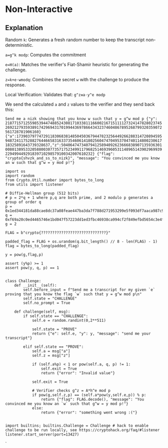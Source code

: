 # Non-Interactive

## Explanation

Random `k`: Generates a fresh random number to keep the transcript non-deterministic.

`a=g^k modp`: Computes the commitment

`e=H(a)`: Matches the verifier's Fiat-Shamir heuristic for generating the challenge.

`z=k+e⋅wmodq`: Combines the secret `w` with the challenge to produce the response.

Local Verification: Validates that:
`g^z≡a⋅y^e modp`

We send the calculated `a` and `z` values to the verifier and they send back this:

`Send me a nizk showing that you know w such that y = g^w mod p
{"y": 21877157125598539447488524308171033811166002167151111273241478280237452692127935938917429694317019944369786643432374604867895268799320359072561728781906160}
{"a":17390379774729118306838148504503679447823256449266288314720894595948724117528827644665831633735460614180256047470495370474011480023061718325891643739328637,"z":5040647473407941258940926236668389071359363010080138953320588003077357175234991179682514693960531148965143902969939229499449291839710298579100342007610232}
{"flag": "crypto{shvzk_and_ss_to_nizk}", "message": "You convinced me you know an w such that g^w = y mod p!"}`

```python3
import os
import random
from Crypto.Util.number import bytes_to_long
from utils import listener

# Diffie-Hellman group (512 bits)
# p = 2*q + 1 where p,q are both prime, and 2 modulo p generates a group of order q
p = 0x1ed344181da88cae8dc37a08feae447ba3da7f788d271953299e5f093df7aaca987c9f653ed7e43bad576cc5d22290f61f32680736be4144642f8bea6f5bf55ef
q = 0xf69a20c0ed4465746e1bd047f57223dd1ed3fbc46938ca994cf2f849efbd5654c3e4fb29f6bf21dd6abb662e911487b0f9934039b5f20a23217c5f537adfaaf7
g = 2

FLAG = b"crypto{?????????????????????????????}"

padded_flag = FLAG + os.urandom(q.bit_length() // 8 - len(FLAG) - 1)
flag = bytes_to_long(padded_flag)

y = pow(g,flag,p)

assert (y%p) >= 1
assert pow(y, q, p) == 1


class Challenge:
    def __init__(self):
        self.before_input = f"Send me a transcript for my given `e` proving that you know the flag `w` such that y = g^w mod p\n"
        self.state = "CHALLENGE"
        self.no_prompt = True

    def challenge(self, msg):
        if self.state == "CHALLENGE":
            self.e = random.randint(0,2**511)
            
            self.state = "PROVE"
            return {"e": self.e, "y": y, "message": "send me your transcript"}

        elif self.state == "PROVE":
            self.a = msg["a"]
            self.z = msg["z"]

            if (self.a%p) < 1 or pow(self.a, q, p) != 1:
                self.exit = True
                return {"error": "Invalid value"}

            self.exit = True

            # Verifier checks g^z = A*h^e mod p
            if pow(g,self.z,p) == (self.a*pow(y,self.e,p)) % p:
                return {"flag": FLAG.decode(), "message": "You convinced me you know an `w` such that g^w = y mod p!"}
            else:
                return {"error": "something went wrong :("}


import builtins; builtins.Challenge = Challenge # hack to enable challenge to be run locally, see https://cryptohack.org/faq/#listener
listener.start_server(port=13427)
```
`
